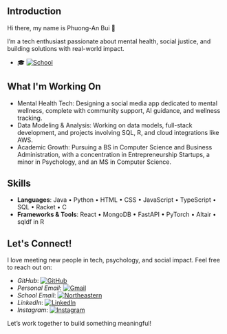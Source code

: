 ## Introduction

Hi there, my name is Phuong-An Bui 👋

I’m a tech enthusiast passionate about mental health, social justice, and building solutions with real-world impact.

- 🎓 [![School](https://img.shields.io/badge/Northeastern%20University-'26-maroon?style=flat-square&logo=grad&logoColor=white)]()
  
## What I'm Working On

- Mental Health Tech: Designing a social media app dedicated to mental wellness, complete with community support, AI guidance, and wellness tracking.
- Data Modeling & Analysis: Working on data models, full-stack development, and projects involving SQL, R, and cloud integrations like AWS.
- Academic Growth: Pursuing a BS in Computer Science and Business Administration, with a concentration in Entrepreneurship Startups, a minor in Psychology, and an MS in Computer Science.

## Skills

- **Languages**: Java • Python • HTML • CSS • JavaScript • TypeScript • SQL • Racket • C
- **Frameworks & Tools**: React • MongoDB • FastAPI • PyTorch • Altair • sqldf in R

## Let's Connect!

I love meeting new people in tech, psychology, and social impact. Feel free to reach out on:
- *GitHub*: [![GitHub](https://img.shields.io/badge/GitHub-phganie-black?style=flat-square&logo=github)](https://github.com/phganie)
- *Personal Email*: [![Gmail](https://img.shields.io/badge/Gmail-buihuuphuongan@gmail.com-red?style=flat-square&logo=gmail&logoColor=white)](mailto:buihuuphuongan@gmail.com)
- *School Email*: [![Northeastern](https://img.shields.io/badge/Email-bui.huu@northeastern.edu-maroon?style=flat-square&logo=gmail&logoColor=white)](mailto:bui.huu@northeastern.edu)
- *LinkedIn*: [![LinkedIn](https://img.shields.io/badge/LinkedIn-PhuongAn-blue?style=flat-square&logo=linkedin)](https://www.linkedin.com/in/phganie)
- *Instagram*: [![Instagram](https://img.shields.io/badge/Instagram-@phganiee_-E4405F?style=flat-square&logo=instagram&logoColor=white)](https://instagram.com/phganiee_)
  
Let’s work together to build something meaningful!
